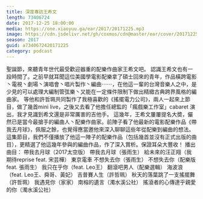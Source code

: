 ```yaml
---
title: 深度專訪王希文
length: 73406724
date: 2017-12-25 18:00:00
media: https://one.xiaoyuu.ga/ear/2017/20171225.mp3
image: https://cdn.jsdelivr.net/gh/coxmos/cdn@master/ear/cover/20171225.jpeg
season: 2017
guid: a7340672420171225
category: podcast
---
```


聖誕節，來聽青年世代最受歡迎器重的配樂作曲家王希文吧。
認識王希文也有一段時間了。之前早就耳聞這位美國學電影配樂拿了碩士回來的青年，作品橫跨電影丶電視丶劇場丶演唱會丶唱片製作丶編曲⋯⋯，在他這一輩的台灣音樂人之中，是少見的可以處理大編制管弦樂丶又能在一定條件限制下做出精緻古典跨界風格的編曲家。
等他和許哲珮共同製作了我極喜歡的《搖擺電力公司》，兩人一起來上節目，做了幾首mini live，之後又去看了他擔任總監的「瘋戲樂工作室」cabaret 演出，我才見識到希文還是非常厲害的吉他手。
這幾年，王希文屢屢提名大奬，儼然已是當今最搶手的編曲人丶配樂作曲家。前陣子看了他最新的電影配樂作品《帶我去月球》，佩服之餘，也覺得應當邀他來深入聊聊這些年從配樂到編曲的想法。
這集節目，我們不僅播放了他這一陣子的配樂作品（包括幾首並沒有正式出版的曲目），更精選了他這幾年參與的編曲作品，作了深入賞析。保證耳朵大豐收！
播出曲目：
帶我去月球（2017太空版）
帶我去月球（張雨生）
給未來的汪正翔（我期待reprise feat. 宋芸樺）
東京電車
不想失去你（張雨生）
不想失去你（配樂版 feat. 張雨生）
我只在乎你（feat. Leo王）
翻滾吧男人（配樂選輯）
海波浪（feat. Leo王、舜哥、黃妃）
吉普賽人生（許哲珮）
秋天的落葉跳了一支搖擺舞（許哲珮）
我遇見你（家家）
南榕的遺言（濁水溪公社）
搖滾者的心傳達乎親愛的你（濁水溪公社）


